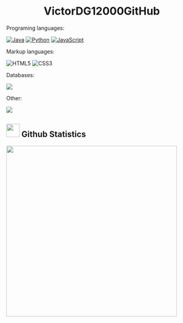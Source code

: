 <h1 align="center"> VictorDG12000GitHub </h1>
<p>Programing languages:</p>

[![Java](https://img.shields.io/badge/Java-007396?style=for-the-badge&logo=java&logo=java&logoColor=white&labelColor=101010)]()
[![Python](https://img.shields.io/badge/Python-yellow.svg?style=for-the-badge&logo=java&logo=pytohn&logoColor=black&labelColor=aaaaaa)]()
[![JavaScript](https://img.shields.io/badge/JavaScript-323330?style=for-the-badge&logoColor=F7DF1E)]()
<p>Markup languages:</p>

![HTML5](https://img.shields.io/badge/HTML5%20-%23E34F26.svg?style=for-the-badge&logo=html5&logoColor=white)
![CSS3](https://img.shields.io/badge/CSS%20-%231572B6.svg?style=for-the-badge&logo=css3&logoColor=white)

<p>Databases:</p>

<img src="https://img.shields.io/badge/mysql-4479A1.svg?style=for-the-badge&logo=mysql&logoColor=white"/>

<p>Other:</p>

<img src="https://img.shields.io/badge/VirtualBox-21416b?style=for-the-badge&logo=VirtualBox&logoColor=white"/>


## <img src="https://media.giphy.com/media/iY8CRBdQXODJSCERIr/giphy.gif" width="35"><b> Github Statistics </b>
<a href="https://github.com/VictorDG12000/">
  <img src="https://github-readme-stats.vercel.app/api?username=VictorDG12000&include_all_commits=true&count_private=true&show_icons=true&line_height=20&title_color=7A7ADB&icon_color=2234AE&text_color=D3D3D3&bg_color=1,000000,345345" width="450"/>

</a>
